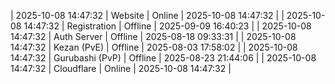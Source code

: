 | 2025-10-08 14:47:32 | Website | Online | 2025-10-08 14:47:32 |
| 2025-10-08 14:47:32 | Registration | Offline | 2025-09-09 16:40:23 |
| 2025-10-08 14:47:32 | Auth Server | Offline | 2025-08-18 09:33:31 |
| 2025-10-08 14:47:32 | Kezan (PvE) | Offline | 2025-08-03 17:58:02 |
| 2025-10-08 14:47:32 | Gurubashi (PvP) | Offline | 2025-08-23 21:44:06 |
| 2025-10-08 14:47:32 | Cloudflare | Online | 2025-10-08 14:47:32 |
